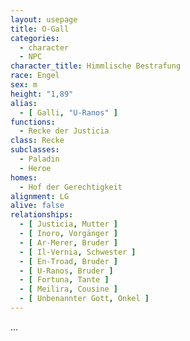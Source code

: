 ```yaml
---
layout: usepage
title: O-Gall
categories:
  - character
  - NPC
character_title: Himmlische Bestrafung
race: Engel
sex: m
height: "1,89"
alias:
  - [ Galli, "U-Ranos" ]
functions:
  - Recke der Justicia
class: Recke
subclasses:
  - Paladin
  - Heroe
homes:
  - Hof der Gerechtigkeit
alignment: LG
alive: false
relationships:
  - [ Justicia, Mutter ]
  - [ Inoro, Vorgänger ]
  - [ Ar-Merer, Bruder ]
  - [ Il-Vernia, Schwester ]
  - [ En-Troad, Bruder ]
  - [ U-Ranos, Bruder ]
  - [ Fortuna, Tante ]
  - [ Meilira, Cousine ]
  - [ Unbenannter Gott, Onkel ]
---
```


...